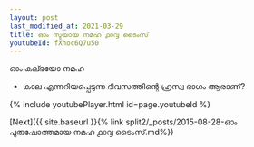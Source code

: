```yaml
---
layout: post
last_modified_at: 2021-03-29
title: ഓം സ്ടയായ നമഹ ൧൦൮ ടൈംസ്
youtubeId: fXhoc6Q7u50
---
```

 
 
 ഓം കല്ഭയോ നമഹ 
 
 -  കാല എന്നറിയപ്പെടുന്ന ദിവസത്തിന്റെ ഹ്രസ്വ ഭാഗം ആരാണ്? 
 
  
 
  
 
 
 
 
 
 


{% include youtubePlayer.html id=page.youtubeId %}
 
[Next]({{ site.baseurl }}{% link  split2/_posts/2015-08-28-ഓം പുരുഷോത്തമായ നമഹ ൧൦൮ ടൈംസ്.md%})
 
